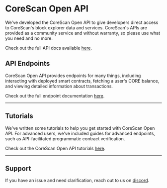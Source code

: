 # CoreScan Open API

We've developed the CoreScan Open API to give developers direct access to CoreScan's block explorer data and services. CoreScan's APIs are provided as a community service and without warranty, so please use what you need and no more.

Check out the full API docs available [here](https://docs.coredao.org/api/).

## API Endpoints

CoreScan Open API provides endpoints for many things, including interacting with deployed smart contracts, fetching a user's CORE balance, and viewing detailed information about transactions.

&#x20;Check out the full endpoint documentation [here](https://docs.coredao.org/api/api-documents).

***

## Tutorials

We've written some tutorials to help you get started with CoreScan Open API. For advanced users, we've included guides for advanced endpoints, such as API-facilitated programmatic contract verification.

Check out the CoreScan Open API tutorials [here](https://docs.coredao.org/api/tutorials).

***

## Support

If you have an issue and need clarification, reach out to us on [discord](https://discord.com/invite/Q9Ve633thA).
